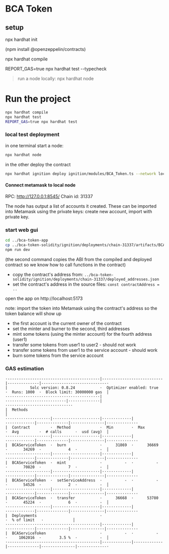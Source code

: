 # BCA Token

## setup

npx hardhat init

(npm install @openzeppelin/contracts)

npx hardhat compile

REPORT_GAS=true npx hardhat test --typecheck

> run a node locally:
npx hardhat node


# Run the project

```sh
npx hardhat compile
npx hardhat test
REPORT_GAS=true npx hardhat test
```

### local test deployment
in one terminal start a node:
```sh
npx hardhat node
```
in the other deploy the contract
```sh
npx hardhat ignition deploy ignition/modules/BCA_Token.ts --network localhost
```

#### Connect metamask to local node

RPC: http://127.0.0.1:8545/
Chain id: 31337

The node has output a list of accounts it created. These can be imported into Metamask using the private keys: create new account, import with private key.


### start web gui

```sh
cd ../bca-token-app
cp ../bca-token-solidity/ignition/deployments/chain-31337/artifacts/BCA_Token\#BCAServiceToken.json ./src/lib/bca_token-abi.json
npm run dev
```
(the second command copies the ABI from the compiled and deployed contract so we know how to call functions in the contract)

- copy the contract's address from: `../bca-token-solidity/ignition/deployments/chain-31337/deployed_addresses.json`
- set the contract's address in the source files: `const contractAddress = ..`

open the app on http://localhost:5173

note: import the token into Metamask using the contract's address so the token balance will show up

- the first account is the current owner of the contract
- set the minter and burner to the second, third addresses
- mint some tokens (using the minter account) for the fourth address (user1)
- transfer some tokens from user1 to user2 - should not work
- transfer some tokens from user1 to the service account - should work
- burn some tokens from the service account



### GAS estimation
```
·-----------------------------------------|---------------------------|--------------|-----------------------------·
|          Solc version: 0.8.24           ·  Optimizer enabled: true  ·  Runs: 1000  ·  Block limit: 30000000 gas  │
··········································|···························|··············|······························
|  Methods                                                                                                         │
····················|·····················|·············|·············|··············|···············|··············
|  Contract         ·  Method             ·  Min        ·  Max        ·  Avg         ·  # calls      ·  usd (avg)  │
····················|·····················|·············|·············|··············|···············|··············
|  BCAServiceToken  ·  burn               ·      31869  ·      36669  ·       34269  ·            4  ·          -  │
····················|·····················|·············|·············|··············|···············|··············
|  BCAServiceToken  ·  mint               ·          -  ·          -  ·       70820  ·            7  ·          -  │
····················|·····················|·············|·············|··············|···············|··············
|  BCAServiceToken  ·  setServiceAddress  ·          -  ·          -  ·       54526  ·            2  ·          -  │
····················|·····················|·············|·············|··············|···············|··············
|  BCAServiceToken  ·  transfer           ·      36668  ·      53780  ·       45224  ·            6  ·          -  │
····················|·····················|·············|·············|··············|···············|··············
|  Deployments                            ·                                          ·  % of limit   ·             │
··········································|·············|·············|··············|···············|··············
|  BCAServiceToken                        ·          -  ·          -  ·     1062016  ·        3.5 %  ·          -  │
·-----------------------------------------|-------------|-------------|--------------|---------------|-------------·
```
